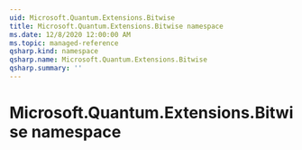 ```yaml
---
uid: Microsoft.Quantum.Extensions.Bitwise
title: Microsoft.Quantum.Extensions.Bitwise namespace
ms.date: 12/8/2020 12:00:00 AM
ms.topic: managed-reference
qsharp.kind: namespace
qsharp.name: Microsoft.Quantum.Extensions.Bitwise
qsharp.summary: ''
---
```


# Microsoft.Quantum.Extensions.Bitwise namespace



